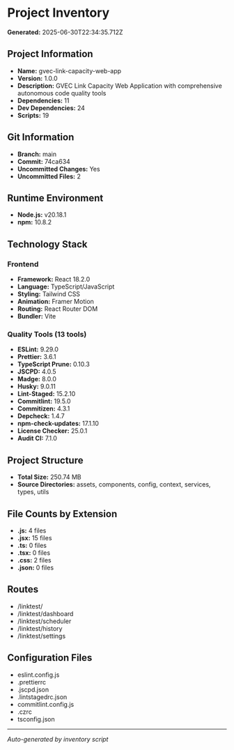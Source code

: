 # Project Inventory

**Generated:** 2025-06-30T22:34:35.712Z

## Project Information

- **Name:** gvec-link-capacity-web-app
- **Version:** 1.0.0
- **Description:** GVEC Link Capacity Web Application with comprehensive autonomous code quality tools
- **Dependencies:** 11
- **Dev Dependencies:** 24
- **Scripts:** 19

## Git Information

- **Branch:** main
- **Commit:** 74ca634
- **Uncommitted Changes:** Yes
- **Uncommitted Files:** 2

## Runtime Environment

- **Node.js:** v20.18.1
- **npm:** 10.8.2

## Technology Stack

### Frontend

- **Framework:** React 18.2.0
- **Language:** TypeScript/JavaScript
- **Styling:** Tailwind CSS
- **Animation:** Framer Motion
- **Routing:** React Router DOM
- **Bundler:** Vite

### Quality Tools (13 tools)

- **ESLint:** 9.29.0
- **Prettier:** 3.6.1
- **TypeScript Prune:** 0.10.3
- **JSCPD:** 4.0.5
- **Madge:** 8.0.0
- **Husky:** 9.0.11
- **Lint-Staged:** 15.2.10
- **Commitlint:** 19.5.0
- **Commitizen:** 4.3.1
- **Depcheck:** 1.4.7
- **npm-check-updates:** 17.1.10
- **License Checker:** 25.0.1
- **Audit CI:** 7.1.0

## Project Structure

- **Total Size:** 250.74 MB
- **Source Directories:** assets, components, config, context, services, types, utils

## File Counts by Extension

- **.js:** 4 files
- **.jsx:** 15 files
- **.ts:** 0 files
- **.tsx:** 0 files
- **.css:** 2 files
- **.json:** 0 files

## Routes

- /linktest/
- /linktest/dashboard
- /linktest/scheduler
- /linktest/history
- /linktest/settings

## Configuration Files

- eslint.config.js
- .prettierrc
- .jscpd.json
- .lintstagedrc.json
- commitlint.config.js
- .czrc
- tsconfig.json

---

_Auto-generated by inventory script_
